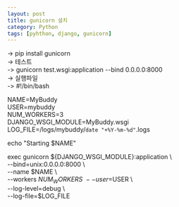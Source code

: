 ```yaml
---
layout: post
title: gunicorn 설치
category: Python
tags: [pyhthon, django, gunicorn]
---
```

-> pip install gunicorn  
-> 테스트  
-> gunicorn test.wsgi:application --bind 0.0.0.0:8000  
-> 실행파일  
-> #!/bin/bash

NAME=MyBuddy  
USER=mybuddy  
NUM_WORKERS=3  
DJANGO_WSGI_MODULE=MyBuddy.wsgi  
LOG_FILE=/logs/mybuddy/`date "+%Y-%m-%d"`.logs  

echo "Starting $NAME"  

exec gunicorn ${DJANGO_WSGI_MODULE}:application \  
  --bind=unix:0.0.0.0:8000 \  
  --name $NAME \  
  --workers $NUM_WORKERS \  
  --user=$USER \  
  --log-level=debug \  
  --log-file=$LOG_FILE  
